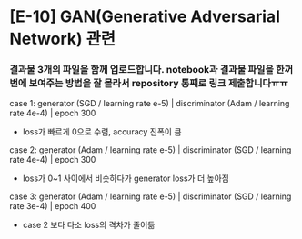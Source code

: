 # [E-10] GAN(Generative Adversarial Network) 관련

### 결과물 3개의 파일을 함께 업로드합니다. notebook과 결과물 파일을 한꺼번에 보여주는 방법을 잘 몰라서 repository 통쨰로 링크 제출합니다ㅠㅠ

case 1: generator (SGD / learning rate e-5) | discriminator (Adam / learning rate 4e-4) | epoch 300
* loss가 빠르게 0으로 수렴, accuracy 진폭이 큼

case 2: generator (Adam / learning rate e-5) | discriminator (SGD / learning rate 4e-4) | epoch 300
* loss가 0~1 사이에서 비슷하다가 generator loss가 더 높아짐
 
case 3: generator (Adam / learning rate e-5) | discriminator (SGD / learning rate 3e-4) | epoch 400
* case 2 보다 다소 loss의 격차가 줄어듦
